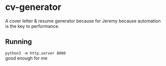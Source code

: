 # cv-generator
A cover letter &amp; resume generator because for Jeremy because automation is the key to performance.

## Running
`python3 -m http.server 8000`  
good enough for me
